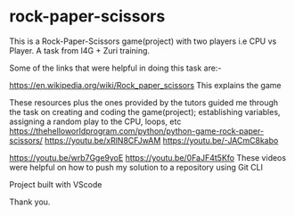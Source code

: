 # rock-paper-scissors
This is a Rock-Paper-Scissors game(project) with two players i.e CPU vs Player. A task from I4G + Zuri training.

Some of the links that were helpful in doing this task are:-

https://en.wikipedia.org/wiki/Rock_paper_scissors This explains the game 

These resources plus the ones provided by the tutors guided me through the task on creating and coding the game(project); establishing variables, 
assigning a random play to the CPU, loops, etc
https://thehelloworldprogram.com/python/python-game-rock-paper-scissors/
https://youtu.be/xRlN8CFJwAM
https://youtu.be/-JACmC8kabo

https://youtu.be/wrb7Gge9yoE
https://youtu.be/0FaJF4t5Kfo These videos were helpful on how to push my solution to a repository using Git CLI

Project built with VScode

Thank you.
